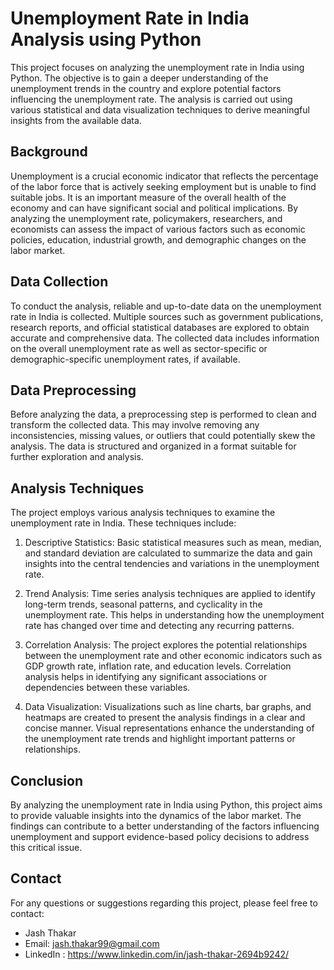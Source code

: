 # Unemployment Rate in India Analysis using Python

This project focuses on analyzing the unemployment rate in India using Python. The objective is to gain a deeper understanding of the unemployment trends in the country and explore potential factors influencing the unemployment rate. The analysis is carried out using various statistical and data visualization techniques to derive meaningful insights from the available data.

## Background

Unemployment is a crucial economic indicator that reflects the percentage of the labor force that is actively seeking employment but is unable to find suitable jobs. It is an important measure of the overall health of the economy and can have significant social and political implications. By analyzing the unemployment rate, policymakers, researchers, and economists can assess the impact of various factors such as economic policies, education, industrial growth, and demographic changes on the labor market.

## Data Collection

To conduct the analysis, reliable and up-to-date data on the unemployment rate in India is collected. Multiple sources such as government publications, research reports, and official statistical databases are explored to obtain accurate and comprehensive data. The collected data includes information on the overall unemployment rate as well as sector-specific or demographic-specific unemployment rates, if available.

## Data Preprocessing

Before analyzing the data, a preprocessing step is performed to clean and transform the collected data. This may involve removing any inconsistencies, missing values, or outliers that could potentially skew the analysis. The data is structured and organized in a format suitable for further exploration and analysis.

## Analysis Techniques

The project employs various analysis techniques to examine the unemployment rate in India. These techniques include:

1. Descriptive Statistics: Basic statistical measures such as mean, median, and standard deviation are calculated to summarize the data and gain insights into the central tendencies and variations in the unemployment rate.

2. Trend Analysis: Time series analysis techniques are applied to identify long-term trends, seasonal patterns, and cyclicality in the unemployment rate. This helps in understanding how the unemployment rate has changed over time and detecting any recurring patterns.

3. Correlation Analysis: The project explores the potential relationships between the unemployment rate and other economic indicators such as GDP growth rate, inflation rate, and education levels. Correlation analysis helps in identifying any significant associations or dependencies between these variables.

4. Data Visualization: Visualizations such as line charts, bar graphs, and heatmaps are created to present the analysis findings in a clear and concise manner. Visual representations enhance the understanding of the unemployment rate trends and highlight important patterns or relationships.

## Conclusion

By analyzing the unemployment rate in India using Python, this project aims to provide valuable insights into the dynamics of the labor market. The findings can contribute to a better understanding of the factors influencing unemployment and support evidence-based policy decisions to address this critical issue.

## Contact

For any questions or suggestions regarding this project, please feel free to contact:

- Jash Thakar
- Email: jash.thakar99@gmail.com 
- LinkedIn : https://www.linkedin.com/in/jash-thakar-2694b9242/
